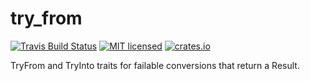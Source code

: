 # try_from

[![Travis Build Status](https://travis-ci.org/derekjw/try_from.svg?branch=master)](https://travis-ci.org/derekjw/try_from)
[![MIT licensed](https://img.shields.io/badge/license-MIT-blue.svg)](./LICENSE)
[![crates.io](http://meritbadge.herokuapp.com/try_from)](https://crates.io/crates/try_from)

TryFrom and TryInto traits for failable conversions that return a Result.
